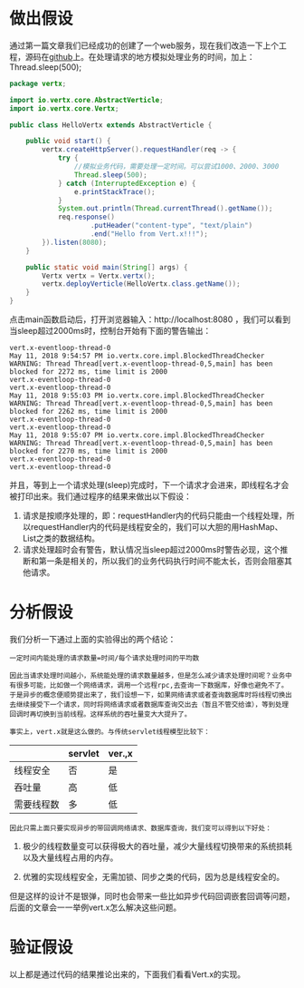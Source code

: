 # 做出假设

通过第一篇文章我们已经成功的创建了一个web服务，现在我们改造一下上个工程，源码在[github](https://github.com/yh3434/vertx-turtorial/tree/master/vertx-thread-model)上。在处理请求的地方模拟处理业务的时间，加上：Thread.sleep(500);

```java
package vertx;

import io.vertx.core.AbstractVerticle;
import io.vertx.core.Vertx;

public class HelloVertx extends AbstractVerticle {

    public void start() {
        vertx.createHttpServer().requestHandler(req -> {
            try {
                //模拟业务代码，需要处理一定时间。可以尝试1000、2000、3000
                Thread.sleep(500);
            } catch (InterruptedException e) {
                e.printStackTrace();
            }
            System.out.println(Thread.currentThread().getName());
            req.response()
                    .putHeader("content-type", "text/plain")
                    .end("Hello from Vert.x!!!");
        }).listen(8080);
    }

    public static void main(String[] args) {
        Vertx vertx = Vertx.vertx();
        vertx.deployVerticle(HelloVertx.class.getName());
    }
}
```

点击main函数启动后，打开浏览器输入：http://localhost:8080 ，我们可以看到当sleep超过2000ms时，控制台开始有下面的警告输出：

```shell
vert.x-eventloop-thread-0
May 11, 2018 9:54:57 PM io.vertx.core.impl.BlockedThreadChecker
WARNING: Thread Thread[vert.x-eventloop-thread-0,5,main] has been blocked for 2272 ms, time limit is 2000
vert.x-eventloop-thread-0
vert.x-eventloop-thread-0
May 11, 2018 9:55:03 PM io.vertx.core.impl.BlockedThreadChecker
WARNING: Thread Thread[vert.x-eventloop-thread-0,5,main] has been blocked for 2262 ms, time limit is 2000
vert.x-eventloop-thread-0
vert.x-eventloop-thread-0
May 11, 2018 9:55:07 PM io.vertx.core.impl.BlockedThreadChecker
WARNING: Thread Thread[vert.x-eventloop-thread-0,5,main] has been blocked for 2270 ms, time limit is 2000
vert.x-eventloop-thread-0
vert.x-eventloop-thread-0
```

并且，等到上一个请求处理(sleep)完成时，下一个请求才会进来，即线程名才会被打印出来。我们通过程序的结果来做出以下假设：

1. 请求是按顺序处理的，即：requestHandler内的代码只能由一个线程处理，所以requestHandler内的代码是线程安全的，我们可以大胆的用HashMap、List之类的数据结构。
2. 请求处理超时会有警告，默认情况当sleep超过2000ms时警告必现，这个推断和第一条是相关的，所以我们的业务代码执行时间不能太长，否则会阻塞其他请求。

# 分析假设

我们分析一下通过上面的实验得出的两个结论：

	一定时间内能处理的请求数量=时间/每个请求处理时间的平均数

	因此当请求处理时间越小，系统能处理的请求数量越多，但是怎么减少请求处理时间呢？业务中有很多可能，比如做一个网络请求，调用一个远程rpc,去查询一下数据库，好像也避免不了。于是异步的概念便顺势提出来了，我们设想一下，如果网络请求或者查询数据库时将线程切换出去继续接受下一个请求，同时将网络请求或者数据库查询交出去（暂且不管交给谁），等到处理回调时再切换到当前线程。这样系统的吞吐量变大大提升了。

	事实上，vert.x就是这么做的。与传统servlet线程模型比较下：

|            | servlet | ver.,x |
| ---------- | ------- | ------ |
| 线程安全   | 否      | 是     |
| 吞吐量     | 高      | 低     |
| 需要线程数 | 多      | 低     |

	因此只需上面只要实现异步的带回调网络请求、数据库查询，我们变可以得到以下好处：

1. 极少的线程数量变可以获得极大的吞吐量，减少大量线程切换带来的系统损耗以及大量线程占用的内存。

2. 优雅的实现线程安全，无需加锁、同步之类的代码，因为总是线程安全的。

​	但是这样的设计不是银弹，同时也会带来一些比如异步代码回调嵌套回调等问题，后面的文章会一一举例vert.x怎么解决这些问题。

# 验证假设

以上都是通过代码的结果推论出来的，下面我们看看Vert.x的实现。

